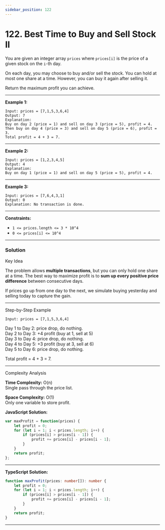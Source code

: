 ```yaml
---
sidebar_position: 122
---
```



# 122. Best Time to Buy and Sell Stock II

You are given an integer array `prices` where `prices[i]` is the price of a given stock on the `i`-th day.

On each day, you may choose to buy and/or sell the stock. You can hold at most one share at a time.
However, you can buy it again after selling it.

Return the maximum profit you can achieve.

---

**Example 1:**
```
Input: prices = [7,1,5,3,6,4]
Output: 7
Explanation: 
Buy on day 2 (price = 1) and sell on day 3 (price = 5), profit = 4.
Then buy on day 4 (price = 3) and sell on day 5 (price = 6), profit = 3.
Total profit = 4 + 3 = 7.
```

---

**Example 2:**
```
Input: prices = [1,2,3,4,5]
Output: 4
Explanation:
Buy on day 1 (price = 1) and sell on day 5 (price = 5), profit = 4.
```

---

**Example 3:**
```
Input: prices = [7,6,4,3,1]
Output: 0
Explanation: No transaction is done.
```

---

**Constraints:**
- `1 <= prices.length <= 3 * 10^4`
- `0 <= prices[i] <= 10^4`

---

### Solution 

Key Idea

The problem allows **multiple transactions**, but you can only hold one share at a time.
The best way to maximize profit is to **sum up every positive price difference** between consecutive days.

If prices go up from one day to the next, we simulate buying yesterday and selling today to capture the gain.

---
Step-by-Step Example

```
Input: prices = [7,1,5,3,6,4]
```

Day 1 to Day 2: price drop, do nothing.  
Day 2 to Day 3: +4 profit (buy at 1, sell at 5)  
Day 3 to Day 4: price drop, do nothing.  
Day 4 to Day 5: +3 profit (buy at 3, sell at 6)  
Day 5 to Day 6: price drop, do nothing.  

Total profit = 4 + 3 = 7.

---

Complexity Analysis

**Time Complexity:** O(n)   
Single pass through the price list.

**Space Complexity:** O(1)   
Only one variable to store profit.


**JavaScript Solution:**
```javascript
var maxProfit = function(prices) {
    let profit = 0;
    for (let i = 1; i < prices.length; i++) {
        if (prices[i] > prices[i - 1]) {
            profit += prices[i] - prices[i - 1];
        }
    }
    return profit;
};
```

---

**TypeScript Solution:**
```typescript
function maxProfit(prices: number[]): number {
    let profit = 0;
    for (let i = 1; i < prices.length; i++) {
        if (prices[i] > prices[i - 1]) {
            profit += prices[i] - prices[i - 1];
        }
    }
    return profit;
}
```

---

